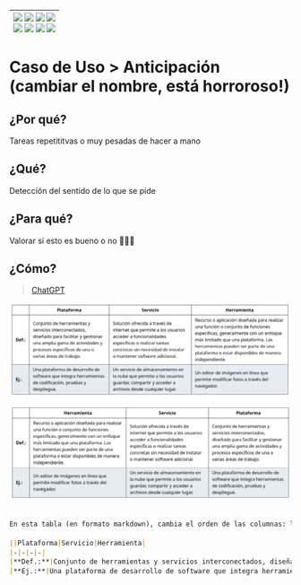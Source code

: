 <div align=right>

|[![](https://img.shields.io/badge/-Inicio-FFF?style=flat&logo=Emlakjet&logoColor=black)](/README.md) [![](https://img.shields.io/badge/-Introducción-FFF?style=flat&logo=abbrobotstudio&logoColor=black)](/documentos/intro.md) [![](https://img.shields.io/badge/-Modelos_de_lenguaje-FFF?style=flat&logo=LiveChat&logoColor=black)](/documentos/LLMs.md) [![](https://img.shields.io/badge/-Panorámica-FFF?style=flat&logo=openstreetmap&logoColor=black)](/documentos/panoramica.md)<br>  [![](https://img.shields.io/badge/-Prompts-FFF?style=flat&logo=Proton&logoColor=black)](/documentos/prompts/README.md) [![](https://img.shields.io/badge/-Ing,_de_prompts-FFF?style=flat&logo=googleearthengine&logoColor=black)](/documentos/ingenieriaDePrompts/README.md) [![](https://img.shields.io/badge/-Patrones-FFF?style=flat&logo=textpattern&logoColor=black)](/documentos/ingenieriaDePrompts/patrones/README.md) [![](https://img.shields.io/badge/-Casos_de_uso-FFF?style=flat&logo=gitbook&logoColor=black)](/documentos/casosDeUso/README.md)|
|-:|

</div>

# Caso de Uso > Anticipación (cambiar el nombre, está horroroso!)

## ¿Por qué?

Tareas repetititvas o muy pesadas de hacer a mano

## ¿Qué?

Detección del sentido de lo que se pide

## ¿Para qué?

Valorar si esto es bueno o no 🤔🤔🤔

## ¿Cómo?

> [ChatGPT](https://chat.openai.com/share/d7770569-34a5-4118-b245-0826e9da850b)

![](/documentos/imagenes/tablaMarkdownInicial.png)


![](/documentos/imagenes/tablaMarkdownFinal.png)

```markdown

En esta tabla (en formato markdown), cambia el orden de las columnas: la primera ponla en tercer lugar y la tercera ponla en primer lugar. Devuélvemela en markdown.

||Plataforma|Servicio|Herramienta|
|-|-|-|-|
|**Def.:**|Conjunto de herramientas y servicios interconectados, diseñado para facilitar y gestionar una amplia gama de actividades y procesos específicos de una o varias áreas de trabajo.|Solución ofrecida a través de internet que permite a los usuarios acceder a funcionalidades específicas o realizar tareas concretas sin necesidad de instalar o mantener software adicional.|Recurso o aplicación diseñada para realizar una función o conjunto de funciones específicas, generalmente con un enfoque más limitado que una plataforma. Las herramientas pueden ser parte de una plataforma o estar disponibles de manera independiente.
|**Ej.:**|Una plataforma de desarrollo de software que integra herramientas de codificación, pruebas y despliegue.|Un servicio de almacenamiento en la nube que permite a los usuarios guardar, compartir y acceder a archivos desde cualquier lugar.|Un editor de imágenes en línea que permite modificar fotos a través del navegador.



```
